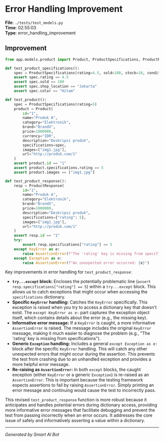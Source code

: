 # Error Handling Improvement

**File**: `./tests/test_models.py`  
**Time**: 02:55:03  
**Type**: error_handling_improvement

## Improvement

```python
from app.models.product import Product, ProductSpecifications, ProductResponse

def test_product_specifications():
    spec = ProductSpecifications(rating=4.5, sold=100, stock=10, condition="Baru", shop_location="Jakarta", shop_name="Toko A", storage="128GB", color="Hitam", warranty="1 tahun")
    assert spec.rating == 4.5
    assert spec.sold == 100
    assert spec.shop_location == "Jakarta"
    assert spec.color == "Hitam"

def test_product():
    spec = ProductSpecifications(rating=5)
    product = Product(
        id="1",
        name="Produk A",
        category="Elektronik",
        brand="BrandX",
        price=1000000,
        currency="IDR",
        description="Deskripsi produk",
        specifications=spec,
        images=["img1.jpg"],
        url="http://produk.com/1"
    )
    assert product.id == "1"
    assert product.specifications.rating == 5
    assert product.images == ["img1.jpg"]

def test_product_response():
    resp = ProductResponse(
        id="1",
        name="Produk A",
        category="Elektronik",
        brand="BrandX",
        price=1000000,
        description="Deskripsi produk",
        specifications={"rating": 5},
        images=["img1.jpg"],
        url="http://produk.com/1"
    )
    assert resp.id == "1"
    try:
        assert resp.specifications["rating"] == 5
    except KeyError as e:
        raise AssertionError(f"The 'rating' key is missing from specifications: {e}")
    except Exception as e:
        raise AssertionError(f"An unexpected error occurred: {e}")
```

Key improvements in error handling for `test_product_response`:

*   **`try...except` block:** Encloses the potentially problematic line (`assert resp.specifications["rating"] == 5`) within a `try...except` block.  This allows us to catch exceptions that might occur when accessing the `specifications` dictionary.
*   **Specific `KeyError` handling:**  Catches the `KeyError` specifically. This exception is raised when you try to access a dictionary key that doesn't exist.  The `except KeyError as e:` part captures the exception object itself, which contains details about the error (e.g., the missing key).
*   **Informative error message:**  If a `KeyError` is caught, a more informative `AssertionError` is raised.  The message includes the original `KeyError` message, making it much easier to diagnose the problem (e.g., "The 'rating' key is missing from specifications").
*   **Generic `Exception` handling:** Includes a general `except Exception as e:` block after the specific `KeyError` handling. This will catch any other unexpected errors that might occur during the assertion. This prevents the test from crashing due to an unhandled exception and provides a more helpful error message.
*   **Re-raising as `AssertionError`:**  In both `except` blocks, the caught exception (either `KeyError` or a generic `Exception`) is re-raised as an `AssertionError`.  This is important because the testing framework expects assertions to fail by raising `AssertionError`.  Simply printing an error message and continuing would cause the test to incorrectly pass.

This revised `test_product_response` function is more robust because it anticipates and handles potential errors during dictionary access, providing more informative error messages that facilitate debugging and prevent the test from passing incorrectly when an error occurs.  It addresses the core issue of safely and informatively asserting a value within a dictionary.

---
*Generated by Smart AI Bot*
